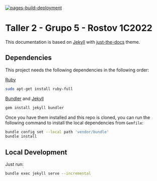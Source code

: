 [![pages-build-deployment](https://github.com/taller2-grupo5-rostov-1c2022/taller2-grupo5-rostov-1c2022.github.io/actions/workflows/pages/pages-build-deployment/badge.svg?branch=master)](https://github.com/taller2-grupo5-rostov-1c2022/taller2-grupo5-rostov-1c2022.github.io/actions/workflows/pages/pages-build-deployment)

# Taller 2 - Grupo 5 - Rostov 1C2022

This documentation is based on [Jekyll](https://jekyllrb.com/) with [just-the-docs](https://just-the-docs.github.io/just-the-docs/) theme.

## Dependencies

This project needs the following dependencies in the following order:

[Ruby](https://www.ruby-lang.org/en/documentation/installation/)

```bash
sudo apt-get install ruby-full
```
[Bundler](https://bundler.io/) and [Jekyll](https://jekyllrb.com/)

```bash
gem install jekyll bundler
```

Once you have them installed and this repo is cloned, you can run the following command to install the local dependencies from `Gemfile`:

```bash
bundle config set --local path 'vendor/bundle'
bundle install
```

## Local Development

Just run:

```bash
bundle exec jekyll serve --incremental
```







